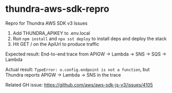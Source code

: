 # thundra-aws-sdk-repro
Repro for Thundra AWS SDK v3 Issues

1. Add THUNDRA_APIKEY to .env.local
2. Run `npm install` and `npx sst deploy` to install deps and deploy the stack
3. Hit GET / on the ApiUrl to produce traffic

Expected result: End-to-end trace from APIGW -> Lambda -> SNS -> SQS ->  Lambda

Actual result: `TypeError: o.config.endpoint is not a function`, but Thundra reports APIGW -> Lambda -> SNS in the trace

Related GH issue: https://github.com/aws/aws-sdk-js-v3/issues/4105
